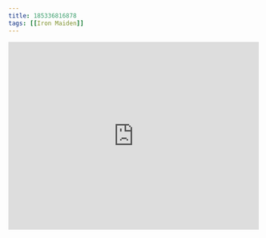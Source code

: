 ```yaml
---
title: 185336816878
tags: [[Iron Maiden]]
---
```

<iframe allow="accelerometer; autoplay; clipboard-write; encrypted-media; gyroscope; picture-in-picture" allowfullscreen="" frameborder="0" height="375" id="youtube_iframe" src="https://www.youtube.com/embed/a7LH__BPqSY?feature=oembed&amp;enablejsapi=1&amp;origin=https://safe.txmblr.com&amp;wmode=opaque" width="500"></iframe>